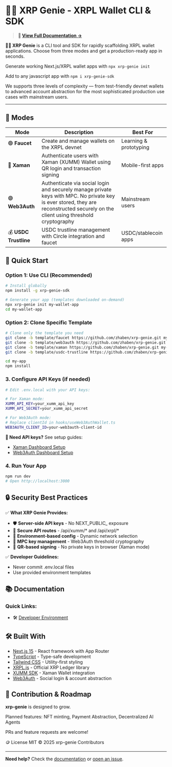 # 🧞‍♂️ XRP Genie - XRPL Wallet CLI & SDK

> **📖 [View Full Documentation →](https://zhaben.github.io/xrp-genie/)**

**🧞‍♂️ XRP Genie** is a CLI tool and SDK for rapidly scaffolding XRPL wallet applications. Choose from three modes and get a production-ready app in seconds.

Generate working Next.js/XRPL wallet apps with `npx xrp-genie init`
 
Add to any javascript app with `npm i xrp-genie-sdk`


We supports three levels of complexity — from test-friendly devnet wallets to advanced account abstraction for the most sophisticated production use cases with mainstream users.

---

## 🧠 Modes

| Mode | Description | Best For |
|------|-------------|----------|
| 🟢 **Faucet** | Create and manage wallets on the XRPL devnet | Learning & prototyping |
| 🔵 **Xaman** | Authenticate users with Xaman (XUMM) Wallet using QR login and transaction signing | Mobile-first apps |
| 🟣 **Web3Auth** | Authenticate via social login and securely manage private keys with MPC. No private key is ever stored, they are reconstructed securely on the client using threshold cryptography | Mainstream users |
| 💰 **USDC Trustline** | USDC trustline management with Circle integration and faucet | USDC/stablecoin apps |

## 🚀 Quick Start

### Option 1: Use CLI (Recommended)
```bash
# Install globally
npm install -g xrp-genie-sdk

# Generate your app (templates downloaded on-demand)
npx xrp-genie init my-wallet-app
cd my-wallet-app
```

### Option 2: Clone Specific Template
```bash
# Clone only the template you need
git clone -b template/faucet https://github.com/zhaben/xrp-genie.git my-faucet-app
git clone -b template/web3auth https://github.com/zhaben/xrp-genie.git my-web3auth-app
git clone -b template/xaman https://github.com/zhaben/xrp-genie.git my-xaman-app
git clone -b template/usdc-trustline https://github.com/zhaben/xrp-genie.git my-usdc-app

cd my-app
npm install
```

### 3. Configure API Keys (if needed)
```bash
# Edit .env.local with your API keys:

# For Xaman mode:
XUMM_API_KEY=your_xumm_api_key
XUMM_API_SECRET=your_xumm_api_secret

# For Web3Auth mode:
# Replace clientId in hooks/useWeb3AuthWallet.ts
WEB3AUTH_CLIENT_ID=your-web3auth-client-id
```

**📖 Need API keys?** See setup guides:
- [Xaman Dashboard Setup](https://zhaben.github.io/xrp-genie/setup/xaman-dashboard)
- [Web3Auth Dashboard Setup](https://zhaben.github.io/xrp-genie/setup/web3auth-dashboard)

### 4. Run Your App
```bash
npm run dev
# Open http://localhost:3000
```

## 🔒 Security Best Practices

✅ **What XRP Genie Provides:**
- 🛡️ **Server-side API keys** - No NEXT_PUBLIC_ exposure
- 🔐 **Secure API routes** - /api/xumm/* and /api/xrpl/*
- 🎯 **Environment-based config** - Dynamic network selection
- 🔑 **MPC key management** - Web3Auth threshold cryptography
- 📱 **QR-based signing** - No private keys in browser (Xaman mode)

✅ **Developer Guidelines:**
- Never commit .env.local files
- Use provided environment templates

## 📚 Documentation

### Quick Links:
- 🛠️ [Developer Environment](https://zhaben.github.io/xrp-genie/setup/developer-environment)

## 🛠️ Built With

- [Next.js 15](https://nextjs.org/) - React framework with App Router
- [TypeScript](https://www.typescriptlang.org/) - Type-safe development
- [Tailwind CSS](https://tailwindcss.com/) - Utility-first styling
- [XRPL.js](https://xrpl.org/) - Official XRP Ledger library
- [XUMM SDK](https://xumm.readme.io/) - Xaman Wallet integration
- [Web3Auth](https://web3auth.io/) - Social login & account abstraction

## 🧞 Contribution & Roadmap

**xrp-genie** is designed to grow. 

Planned features: NFT minting, Payment Abstraction, Decentralized AI Agents

PRs and feature requests are welcome!

🪙 License MIT © 2025 xrp-genie Contributors

---

**Need help?** Check the [documentation](https://zhaben.github.io/xrp-genie/) or [open an issue](https://github.com/zhaben/xrp-genie/issues).